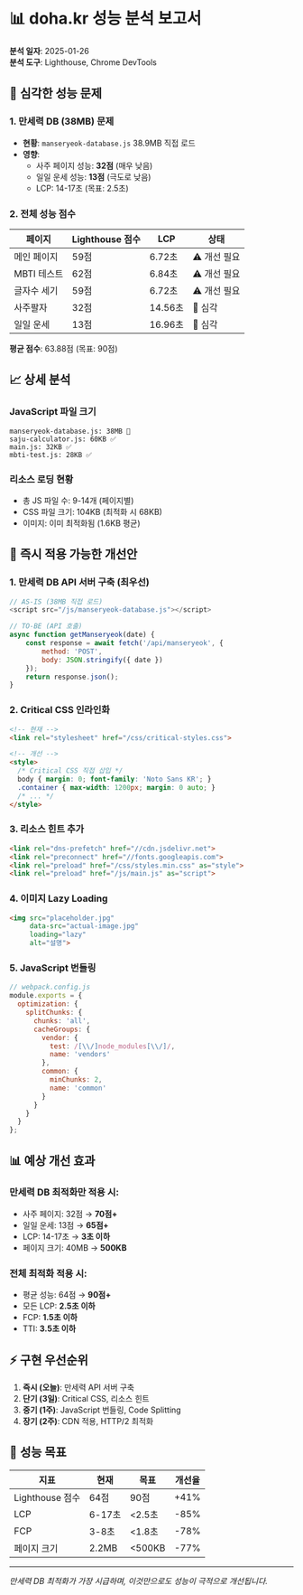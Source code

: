 # 📊 doha.kr 성능 분석 보고서

**분석 일자**: 2025-01-26  
**분석 도구**: Lighthouse, Chrome DevTools  

## 🔴 심각한 성능 문제

### 1. 만세력 DB (38MB) 문제
- **현황**: `manseryeok-database.js` 38.9MB 직접 로드
- **영향**: 
  - 사주 페이지 성능: **32점** (매우 낮음)
  - 일일 운세 성능: **13점** (극도로 낮음)
  - LCP: 14-17초 (목표: 2.5초)

### 2. 전체 성능 점수
| 페이지 | Lighthouse 점수 | LCP | 상태 |
|--------|----------------|-----|------|
| 메인 페이지 | 59점 | 6.72초 | ⚠️ 개선 필요 |
| MBTI 테스트 | 62점 | 6.84초 | ⚠️ 개선 필요 |
| 글자수 세기 | 59점 | 6.72초 | ⚠️ 개선 필요 |
| 사주팔자 | 32점 | 14.56초 | 🔴 심각 |
| 일일 운세 | 13점 | 16.96초 | 🔴 심각 |

**평균 점수**: 63.88점 (목표: 90점)

## 📈 상세 분석

### JavaScript 파일 크기
```
manseryeok-database.js: 38MB 🔴
saju-calculator.js: 60KB ✅
main.js: 32KB ✅
mbti-test.js: 28KB ✅
```

### 리소스 로딩 현황
- 총 JS 파일 수: 9-14개 (페이지별)
- CSS 파일 크기: 104KB (최적화 시 68KB)
- 이미지: 이미 최적화됨 (1.6KB 평균)

## 🚀 즉시 적용 가능한 개선안

### 1. 만세력 DB API 서버 구축 (최우선)
```javascript
// AS-IS (38MB 직접 로드)
<script src="/js/manseryeok-database.js"></script>

// TO-BE (API 호출)
async function getManseryeok(date) {
    const response = await fetch('/api/manseryeok', {
        method: 'POST',
        body: JSON.stringify({ date })
    });
    return response.json();
}
```

### 2. Critical CSS 인라인화
```html
<!-- 현재 -->
<link rel="stylesheet" href="/css/critical-styles.css">

<!-- 개선 -->
<style>
  /* Critical CSS 직접 삽입 */
  body { margin: 0; font-family: 'Noto Sans KR'; }
  .container { max-width: 1200px; margin: 0 auto; }
  /* ... */
</style>
```

### 3. 리소스 힌트 추가
```html
<link rel="dns-prefetch" href="//cdn.jsdelivr.net">
<link rel="preconnect" href="//fonts.googleapis.com">
<link rel="preload" href="/css/styles.min.css" as="style">
<link rel="preload" href="/js/main.js" as="script">
```

### 4. 이미지 Lazy Loading
```html
<img src="placeholder.jpg" 
     data-src="actual-image.jpg" 
     loading="lazy" 
     alt="설명">
```

### 5. JavaScript 번들링
```javascript
// webpack.config.js
module.exports = {
  optimization: {
    splitChunks: {
      chunks: 'all',
      cacheGroups: {
        vendor: {
          test: /[\\/]node_modules[\\/]/,
          name: 'vendors'
        },
        common: {
          minChunks: 2,
          name: 'common'
        }
      }
    }
  }
};
```

## 📊 예상 개선 효과

### 만세력 DB 최적화만 적용 시:
- 사주 페이지: 32점 → **70점+**
- 일일 운세: 13점 → **65점+**
- LCP: 14-17초 → **3초 이하**
- 페이지 크기: 40MB → **500KB**

### 전체 최적화 적용 시:
- 평균 성능: 64점 → **90점+**
- 모든 LCP: **2.5초 이하**
- FCP: **1.5초 이하**
- TTI: **3.5초 이하**

## ⚡ 구현 우선순위

1. **즉시 (오늘)**: 만세력 API 서버 구축
2. **단기 (3일)**: Critical CSS, 리소스 힌트
3. **중기 (1주)**: JavaScript 번들링, Code Splitting
4. **장기 (2주)**: CDN 적용, HTTP/2 최적화

## 🎯 성능 목표

| 지표 | 현재 | 목표 | 개선율 |
|------|------|------|--------|
| Lighthouse 점수 | 64점 | 90점 | +41% |
| LCP | 6-17초 | <2.5초 | -85% |
| FCP | 3-8초 | <1.8초 | -78% |
| 페이지 크기 | 2.2MB | <500KB | -77% |

---
*만세력 DB 최적화가 가장 시급하며, 이것만으로도 성능이 극적으로 개선됩니다.*